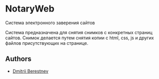 # NotaryWeb
Система электронного заверения сайтов

Система предназначена для снятия снимков с конкретных страниц сайтов. Снимок делается путем снятия копии с html, css, js и других файлов присутствующих на странице.

## Authors
- [Dmitrii Berestnev](https://github.com/Brotiger)